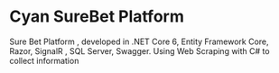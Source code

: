 # Cyan SureBet Platform
Sure Bet Platform , developed in .NET Core 6, Entity Framework Core, Razor, SignalR , SQL Server, Swagger. Using Web Scraping with C# to collect information
